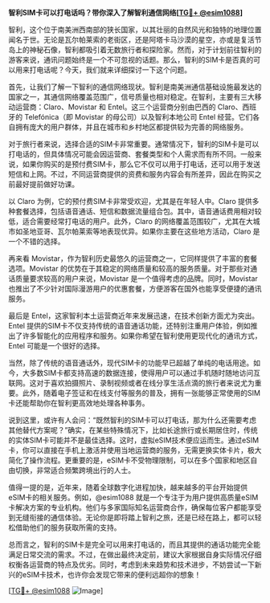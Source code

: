 **智利SIM卡可以打电话吗？带你深入了解智利通信网络[[TG💪+ @esim1088](https://t.me/s/esim1088)]**

智利，这个位于南美洲西南部的狭长国家，以其壮丽的自然风光和独特的地理位置闻名于世。无论是瓦尔帕莱索的老街区，还是阿塔卡马沙漠的星空，亦或是复活节岛上的神秘石像，智利都吸引着无数旅行者和探险家。然而，对于计划前往智利的游客来说，通讯问题始终是一个不可忽视的话题。那么，智利的SIM卡是否真的可以用来打电话呢？今天，我们就来详细探讨一下这个问题。

首先，让我们了解一下智利的通信网络现状。智利是南美洲通信基础设施最发达的国家之一，其通信网络覆盖范围广，信号质量也相对稳定。在智利，主要有三大移动运营商：Claro、Movistar 和 Entel。这三个运营商分别由巴西的 Claro、西班牙的 Telefónica（即 Movistar 的母公司）以及智利本地公司 Entel 经营。它们各自拥有庞大的用户群体，并且在城市和乡村地区都提供较为完善的网络服务。

对于旅行者来说，选择合适的SIM卡非常重要。通常情况下，智利的SIM卡是可以打电话的，但具体情况可能会因运营商、套餐类型和个人需求而有所不同。一般来说，如果你购买的是预付费SIM卡，那么它不仅可以用于打电话，还可以用于发送短信和上网。不过，不同运营商提供的资费和服务内容会有所差异，因此在购买之前最好提前做好功课。

以 Claro 为例，它的预付费SIM卡非常受欢迎，尤其是在年轻人中。Claro 提供多种套餐选择，包括语音通话、短信和数据流量组合包。其中，语音通话费用相对较低，适合需要经常打电话的用户。此外，Claro 的网络覆盖范围较广，尤其在大城市如圣地亚哥、瓦尔帕莱索等地表现优异。如果你主要在这些地方活动，Claro 是一个不错的选择。

再来看 Movistar，作为智利历史最悠久的运营商之一，它同样提供了丰富的套餐选项。Movistar 的优势在于其稳定的网络质量和较高的服务质量。对于那些对通话质量要求较高的用户来说，Movistar 是一个值得考虑的品牌。同时，Movistar 也推出了不少针对国际漫游用户的优惠套餐，方便游客在国外也能享受便捷的通讯服务。

最后是 Entel，这家智利本土运营商近年来发展迅速，在技术创新方面尤为突出。Entel 提供的SIM卡不仅支持传统的语音通话功能，还特别注重用户体验，例如推出了许多智能化的应用程序和服务。如果你希望在智利使用更现代化的通讯方式，Entel 可能是一个很好的选择。

当然，除了传统的语音通话外，现代SIM卡的功能早已超越了单纯的电话用途。如今，大多数SIM卡都支持高速的数据连接，使得用户可以通过手机随时随地访问互联网。这对于喜欢拍摄照片、录制视频或者在线分享生活点滴的旅行者来说尤为重要。此外，随着电子签证和在线支付等服务的普及，拥有一张能够正常使用的SIM卡还能帮助你在智利更高效地处理各种事务。

说到这里，或许有人会问：“既然智利的SIM卡可以打电话，那为什么还需要考虑其他替代方案呢？”确实，在某些特殊情况下，比如长途旅行或长期居住时，传统的实体SIM卡可能并不是最佳选择。这时，虚拟eSIM技术便应运而生。通过eSIM卡，你可以直接在手机上激活并使用当地运营商的服务，无需更换实体卡片，极大简化了操作流程。更重要的是，eSIM卡不受物理限制，可以在多个国家和地区自由切换，非常适合频繁跨境出行的人士。

值得一提的是，近年来，随着全球数字化进程加快，越来越多的平台开始提供eSIM卡的相关服务。例如，@esim1088 就是一个专注于为用户提供高质量eSIM卡解决方案的专业机构。他们与多家国际知名运营商合作，确保每位客户都能享受到无缝衔接的通信体验。无论你是即将踏上智利之旅，还是已经在路上，都可以轻松借助他们的服务获取所需的支持。

总而言之，智利的SIM卡是完全可以用来打电话的，而且其提供的通话功能完全能满足日常交流的需求。不过，在做出最终决定前，建议大家根据自身实际情况仔细权衡各运营商的特点及优劣。同时，考虑到未来趋势和技术进步，不妨尝试一下新兴的eSIM卡技术，也许你会发现它带来的便利远超你的想象！

[[TG💪+ @esim1088](https://t.me/s/esim1088) ![Image](https://i.postimg.cc/4NQfJmqS/Snipaste-2025-05-13-00-14-12.png)]